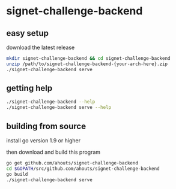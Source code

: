 
# signet-challenge-backend

## easy setup
download the latest release
```bash
mkdir signet-challenge-backend && cd signet-challenge-backend
unzip /path/to/signet-challenge-backend-{your-arch-here}.zip
./signet-challenge-backend serve
```

## getting help

```bash
./signet-challenge-backend --help
./signet-challenge-backend serve --help
```

## building from source
install go version 1.9 or higher

then download and build this program
```bash
go get github.com/ahouts/signet-challenge-backend
cd $GOPATH/src/github.com/ahouts/signet-challenge-backend
go build
./signet-challenge-backend serve
```

